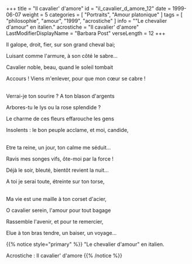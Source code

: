 +++
title = "Il cavalier' d'amore"
id = "il_cavalier_d_amore_12"
date = 1999-06-07
weight = 5
categories = [ "Portraits", "Amour platonique" ]
tags = [ "philosophie", "amour", "1999", "acrostiche" ]
info = "\"Le chevalier d'amour\" en italien."
acrostiche = "Il cavalier' d'amore"
LastModifierDisplayName = "Barbara Post"
verseLength = 12
+++

Il galope, droit, fier, sur son grand cheval bai;

Luisant comme l'armure, à son côté le sabre...

Cavalier noble, beau, quand le soleil tombait

Accours ! Viens m'enlever, pour que mon cœur se cabre !

 \
Verrai-je ton sourire ? A ton blason d'argents

Arbores-tu le lys ou la rose splendide ?

Le charme de ces fleurs effarouche les gens

Insolents : le bon peuple acclame, et moi, candide,

 \
Etre ta reine, un jour, ton calme me séduit...

Ravis mes songes vifs, ôte-moi par la force !

Déjà le soir, bleuté, bientôt revient la nuit...

A toi je serai toute, étreinte sur ton torse,

 \
Ma vie est une maille à ton corset d'acier,

O cavalier serein, l'amour pour tout bagage

Rassemble l'avenir, et pour te remercier,

Elue à ton bras tendre, un baiser, un voyage...

{{% notice style="primary" %}}
\"Le chevalier d'amour\" en italien.

Acrostiche : Il cavalier' d'amore
{{% /notice %}}
